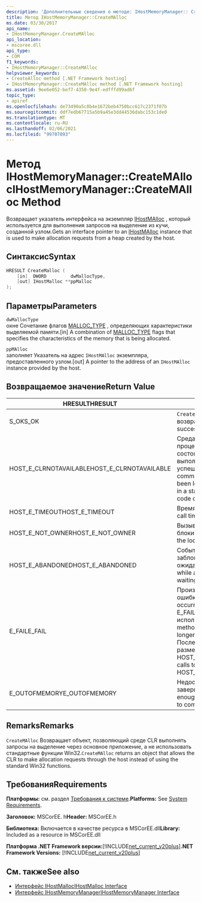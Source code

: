 ```yaml
---
description: 'Дополнительные сведения о методе: IHostMemoryManager:: CreateMAlloc'
title: Метод IHostMemoryManager::CreateMAlloc
ms.date: 03/30/2017
api_name:
- IHostMemoryManager.CreateMAlloc
api_location:
- mscoree.dll
api_type:
- COM
f1_keywords:
- IHostMemoryManager::CreateMAlloc
helpviewer_keywords:
- CreateAlloc method [.NET Framework hosting]
- IHostMemoryManager::CreateMAlloc method [.NET Framework hosting]
ms.assetid: 9ee6e052-bef7-4350-9e4f-edfffd99ad6f
topic_type:
- apiref
ms.openlocfilehash: de73490a5c8b4e1672beb4750bcc617c2371f07b
ms.sourcegitcommit: ddf7edb67715a5b9a45e3dd44536dabc153c1de0
ms.translationtype: MT
ms.contentlocale: ru-RU
ms.lasthandoff: 02/06/2021
ms.locfileid: "99707893"
---
```

# <a name="ihostmemorymanagercreatemalloc-method"></a><span data-ttu-id="583c1-103">Метод IHostMemoryManager::CreateMAlloc</span><span class="sxs-lookup"><span data-stu-id="583c1-103">IHostMemoryManager::CreateMAlloc Method</span></span>

<span data-ttu-id="583c1-104">Возвращает указатель интерфейса на экземпляр [IHostMAlloc](ihostmalloc-interface.md) , который используется для выполнения запросов на выделение из кучи, созданной узлом.</span><span class="sxs-lookup"><span data-stu-id="583c1-104">Gets an interface pointer to an [IHostMAlloc](ihostmalloc-interface.md) instance that is used to make allocation requests from a heap created by the host.</span></span>  
  
## <a name="syntax"></a><span data-ttu-id="583c1-105">Синтаксис</span><span class="sxs-lookup"><span data-stu-id="583c1-105">Syntax</span></span>  
  
```cpp  
HRESULT CreateMalloc (  
    [in]  DWORD         dwMallocType,  
    [out] IHostMalloc **ppMalloc  
);  
```  
  
## <a name="parameters"></a><span data-ttu-id="583c1-106">Параметры</span><span class="sxs-lookup"><span data-stu-id="583c1-106">Parameters</span></span>  

 `dwMallocType`  
 <span data-ttu-id="583c1-107">окне Сочетание флагов [MALLOC_TYPE](malloc-type-enumeration.md) , определяющих характеристики выделяемой памяти.</span><span class="sxs-lookup"><span data-stu-id="583c1-107">[in] A combination of [MALLOC_TYPE](malloc-type-enumeration.md) flags that specifies the characteristics of the memory that is being allocated.</span></span>  
  
 `ppMAlloc`  
 <span data-ttu-id="583c1-108">заполняет Указатель на адрес `IHostMAlloc` экземпляра, предоставленного узлом.</span><span class="sxs-lookup"><span data-stu-id="583c1-108">[out] A pointer to the address of an `IHostMAlloc` instance provided by the host.</span></span>  
  
## <a name="return-value"></a><span data-ttu-id="583c1-109">Возвращаемое значение</span><span class="sxs-lookup"><span data-stu-id="583c1-109">Return Value</span></span>  
  
|<span data-ttu-id="583c1-110">HRESULT</span><span class="sxs-lookup"><span data-stu-id="583c1-110">HRESULT</span></span>|<span data-ttu-id="583c1-111">Описание:</span><span class="sxs-lookup"><span data-stu-id="583c1-111">Description</span></span>|  
|-------------|-----------------|  
|<span data-ttu-id="583c1-112">S_OK</span><span class="sxs-lookup"><span data-stu-id="583c1-112">S_OK</span></span>|<span data-ttu-id="583c1-113">`CreateMAlloc` успешно возвращено.</span><span class="sxs-lookup"><span data-stu-id="583c1-113">`CreateMAlloc` returned successfully.</span></span>|  
|<span data-ttu-id="583c1-114">HOST_E_CLRNOTAVAILABLE</span><span class="sxs-lookup"><span data-stu-id="583c1-114">HOST_E_CLRNOTAVAILABLE</span></span>|<span data-ttu-id="583c1-115">Среда CLR не была загружена в процесс, или среда CLR находится в состоянии, в котором она не может выполнить управляемый код или успешно обработать вызов.</span><span class="sxs-lookup"><span data-stu-id="583c1-115">The common language runtime (CLR) has not been loaded into a process, or the CLR is in a state in which it cannot run managed code or process the call successfully.</span></span>|  
|<span data-ttu-id="583c1-116">HOST_E_TIMEOUT</span><span class="sxs-lookup"><span data-stu-id="583c1-116">HOST_E_TIMEOUT</span></span>|<span data-ttu-id="583c1-117">Время ожидания вызова истекло.</span><span class="sxs-lookup"><span data-stu-id="583c1-117">The call timed out.</span></span>|  
|<span data-ttu-id="583c1-118">HOST_E_NOT_OWNER</span><span class="sxs-lookup"><span data-stu-id="583c1-118">HOST_E_NOT_OWNER</span></span>|<span data-ttu-id="583c1-119">Вызывающий объект не владеет блокировкой.</span><span class="sxs-lookup"><span data-stu-id="583c1-119">The caller does not own the lock.</span></span>|  
|<span data-ttu-id="583c1-120">HOST_E_ABANDONED</span><span class="sxs-lookup"><span data-stu-id="583c1-120">HOST_E_ABANDONED</span></span>|<span data-ttu-id="583c1-121">Событие было отменено, пока заблокированный поток или волокно ожидают его.</span><span class="sxs-lookup"><span data-stu-id="583c1-121">An event was canceled while a blocked thread or fiber was waiting on it.</span></span>|  
|<span data-ttu-id="583c1-122">E_FAIL</span><span class="sxs-lookup"><span data-stu-id="583c1-122">E_FAIL</span></span>|<span data-ttu-id="583c1-123">Произошла неизвестная фатальная ошибка.</span><span class="sxs-lookup"><span data-stu-id="583c1-123">An unknown catastrophic failure occurred.</span></span> <span data-ttu-id="583c1-124">Когда метод возвращает E_FAIL, среда CLR больше не может использоваться в процессе.</span><span class="sxs-lookup"><span data-stu-id="583c1-124">When a method returns E_FAIL, the CLR is no longer usable within the process.</span></span> <span data-ttu-id="583c1-125">Последующие вызовы методов размещения возвращают HOST_E_CLRNOTAVAILABLE.</span><span class="sxs-lookup"><span data-stu-id="583c1-125">Subsequent calls to hosting methods return HOST_E_CLRNOTAVAILABLE.</span></span>|  
|<span data-ttu-id="583c1-126">E_OUTOFMEMORY</span><span class="sxs-lookup"><span data-stu-id="583c1-126">E_OUTOFMEMORY</span></span>|<span data-ttu-id="583c1-127">Недостаточно физической памяти для завершения запроса на выделение.</span><span class="sxs-lookup"><span data-stu-id="583c1-127">Not enough physical memory was available to complete the allocation request.</span></span>|  
  
## <a name="remarks"></a><span data-ttu-id="583c1-128">Remarks</span><span class="sxs-lookup"><span data-stu-id="583c1-128">Remarks</span></span>  

 <span data-ttu-id="583c1-129">`CreateMAlloc` Возвращает объект, позволяющий среде CLR выполнять запросы на выделение через основное приложение, а не использовать стандартные функции Win32.</span><span class="sxs-lookup"><span data-stu-id="583c1-129">`CreateMAlloc` returns an object that allows the CLR to make allocation requests through the host instead of using the standard Win32 functions.</span></span>  
  
## <a name="requirements"></a><span data-ttu-id="583c1-130">Требования</span><span class="sxs-lookup"><span data-stu-id="583c1-130">Requirements</span></span>  

 <span data-ttu-id="583c1-131">**Платформы:** см. раздел [Требования к системе](../../get-started/system-requirements.md).</span><span class="sxs-lookup"><span data-stu-id="583c1-131">**Platforms:** See [System Requirements](../../get-started/system-requirements.md).</span></span>  
  
 <span data-ttu-id="583c1-132">**Заголовок:** MSCorEE. h</span><span class="sxs-lookup"><span data-stu-id="583c1-132">**Header:** MSCorEE.h</span></span>  
  
 <span data-ttu-id="583c1-133">**Библиотека:** Включается в качестве ресурса в MSCorEE.dll</span><span class="sxs-lookup"><span data-stu-id="583c1-133">**Library:** Included as a resource in MSCorEE.dll</span></span>  
  
 <span data-ttu-id="583c1-134">**Платформа .NET Framework версии:**[!INCLUDE[net_current_v20plus](../../../../includes/net-current-v20plus-md.md)]</span><span class="sxs-lookup"><span data-stu-id="583c1-134">**.NET Framework Versions:** [!INCLUDE[net_current_v20plus](../../../../includes/net-current-v20plus-md.md)]</span></span>  
  
## <a name="see-also"></a><span data-ttu-id="583c1-135">См. также</span><span class="sxs-lookup"><span data-stu-id="583c1-135">See also</span></span>

- [<span data-ttu-id="583c1-136">Интерфейс IHostMalloc</span><span class="sxs-lookup"><span data-stu-id="583c1-136">IHostMalloc Interface</span></span>](ihostmalloc-interface.md)
- [<span data-ttu-id="583c1-137">Интерфейс IHostMemoryManager</span><span class="sxs-lookup"><span data-stu-id="583c1-137">IHostMemoryManager Interface</span></span>](ihostmemorymanager-interface.md)
